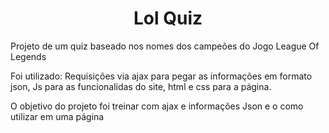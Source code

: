 <h1 align="center">Lol Quiz</h1>

<p>Projeto de um quiz baseado nos nomes dos campeões do Jogo League Of Legends</p>
<p>Foi utilizado: Requisições via ajax para pegar as informações em formato json, Js para as funcionalidas do site, html e css para a página.</p>
<p>O objetivo do projeto foi treinar com ajax e informações Json e o como utilizar em uma página</p>
